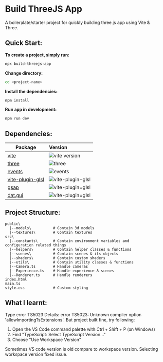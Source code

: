 # Build ThreeJS App

A boilerplate/starter project for quickly building three.js app using Vite & Three.

## Quick Start:

**To create a project, simply run:**

```bash
npx build-threejs-app
```

**Change directory:**

```bash
cd <project-name>
```

**Install the dependencies:**

```bash
npm install
```

**Run app in development:**

```bash
npm run dev
```

## Dependencies:

| Package                                       | Version                                                                      |
| --------------------------------------------- | :--------------------------------------------------------------------------- |
| [vite](packages/vite)                         | ![vite version](https://img.shields.io/npm/v/vite.svg?label=%20)             |
| [three](packages/three)                       | ![three](https://img.shields.io/npm/v/three?label=%20)                       |
| [events](packages/events)                     | ![events](https://img.shields.io/npm/v/events?label=%20)                     |
| [vite-plugin-glsl](packages/vite-glsl-plugin) | ![vite-plugin-glsl](https://img.shields.io/npm/v/vite-plugin-glsl?label=%20) |
| [gsap](packages/gsap)                         | ![vite-plugin=glsl](https://img.shields.io/npm/v/gsap?label=%20)             |
| [dat.gui](packages/dat.gui)                   | ![vite-plugin=glsl](https://img.shields.io/npm/v/dat.gui?label=%20)          |

## Project Structure:

```
public\
  |--models\          # Contain 3d models
  |--textures\        # Contain textures
src\
  |--constants\       # Contain environment variables and configuration related things
  |--helpers\         # Contain helper classes & functions
  |--scenes\          # Contain scenes & its objects
  |--shaders\         # Contain custom shaders
  |--utils\           # Contain utility classes & functions
  |--Camera.ts        # Handle cameras
  |--Experience.ts    # Handle experience & scenes
  |--Renderer.ts      # Handle renderers
index.html
main.ts
style.css             # Custom styling
```

## What I learnt:

Type error TS5023 Details: error TS5023: Unknown compiler option 'allowImportingTsExtensions'. But project built fine, try following:

1. Open the VS Code command palette with Ctrl + Shift + P (on Windows)
2. Find "TypeScript: Select TypeScript Version…"
3. Choose "Use Workspace Version"

Sometimes VS code version is old compare to workspace version. Selecting workspace version fixed issue.
